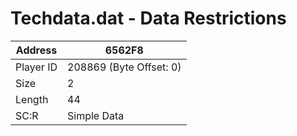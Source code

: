 #  Techdata.dat - Data Restrictions
Address   | 6562F8
----------|-------------
Player ID | 208869 (Byte Offset: 0)
Size 	  | 2
Length 	  | 44
SC:R      | Simple Data


